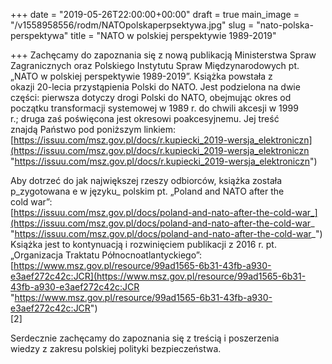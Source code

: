+++
date = "2019-05-26T22:00:00+00:00"
draft = true
main_image = "/v1558958556/rodm/NATOpolskaperpsektywa.jpg"
slug = "nato-polska-perspektywa"
title = "NATO w polskiej perspektywie 1989-2019"

+++
Zachęcamy do zapoznania się z nową publikacją Ministerstwa Spraw  
Zagranicznych oraz Polskiego Instytutu Spraw Międzynarodowych pt.  
„NATO w polskiej perspektywie 1989-2019”. Książka powstała z  
okazji 20-lecia przystąpienia Polski do NATO. Jest podzielona na dwie  
części: pierwsza dotyczy drogi Polski do NATO, obejmując okres od  
początku transformacji systemowej w 1989 r. do chwili akcesji w 1999  
r.; druga zaś poświęcona jest okresowi poakcesyjnemu. Jej treść  
znajdą Państwo pod poniższym linkiem:  
[https://issuu.com/msz.gov.pl/docs/r.kupiecki_2019-wersja_elektroniczn](https://issuu.com/msz.gov.pl/docs/r.kupiecki_2019-wersja_elektroniczn "https://issuu.com/msz.gov.pl/docs/r.kupiecki_2019-wersja_elektroniczn")  
  
Aby dotrzeć do jak największej rzeszy odbiorców, książka została  
p_zygotowana e w języku_ polskim pt. „Poland and NATO after the  
cold war”:  
[https://issuu.com/msz.gov.pl/docs/poland-and-nato-after-the-cold-war_](https://issuu.com/msz.gov.pl/docs/poland-and-nato-after-the-cold-war_ "https://issuu.com/msz.gov.pl/docs/poland-and-nato-after-the-cold-war_")  
Książka jest to kontynuacją i rozwinięciem publikacji z 2016 r. pt.  
„Organizacja Traktatu Północnoatlantyckiego”:  
[https://www.msz.gov.pl/resource/99ad1565-6b31-43fb-a930-e3aef272c42c:JCR](https://www.msz.gov.pl/resource/99ad1565-6b31-43fb-a930-e3aef272c42c:JCR "https://www.msz.gov.pl/resource/99ad1565-6b31-43fb-a930-e3aef272c42c:JCR")  
\[2\]  
  
Serdecznie zachęcamy do zapoznania się z treścią i poszerzenia  
wiedzy z zakresu polskiej polityki bezpieczeństwa.